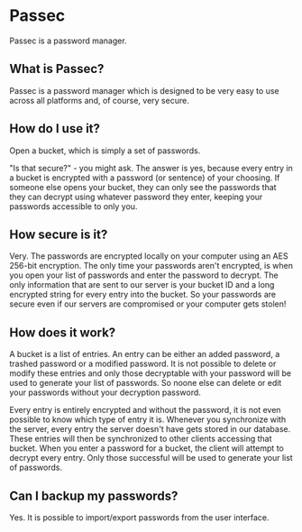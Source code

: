 # Passec

Passec is a password manager.

## What is Passec?
Passec is a password manager which is designed to be very easy to use across all platforms and, of course, very secure.

## How do I use it?
Open a bucket, which is simply a set of passwords. 

"Is that secure?" - you might ask. The answer is yes, because every entry in a bucket is encrypted with a password (or sentence) of your choosing. If someone else opens your bucket, they can only see the passwords that they can decrypt using whatever password they enter, keeping your passwords accessible to only you.

## How secure is it?
Very. The passwords are encrypted locally on your computer using an AES 256-bit encryption. The only time your passwords aren't encrypted, is when you open your list of passwords and enter the password to decrypt. The only information that are sent to our server is your bucket ID and a long encrypted string for every entry into the bucket. So your passwords are secure even if our servers are compromised or your computer gets stolen!

## How does it work?
A bucket is a list of entries. An entry can be either an added password, a trashed password or a modified password. It is not possible to delete or modify these entries and only those decryptable with your password will be used to generate your list of passwords. So noone else can delete or edit your passwords without your decryption password.

Every entry is entirely encrypted and without the password, it is not even possible to know which type of entry it is. Whenever you synchronize with the server, every entry the server doesn't have gets stored in our database. These entries will then be synchronized to other clients accessing that bucket. When you enter a password for a bucket, the client will attempt to decrypt every entry. Only those successful will be used to generate your list of passwords.

## Can I backup my passwords?</h3>
Yes. It is possible to import/export passwords from the user interface.
